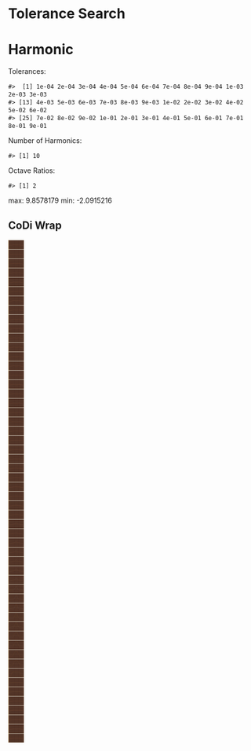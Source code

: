 Tolerance Search
================

# Harmonic

Tolerances:

    #>  [1] 1e-04 2e-04 3e-04 4e-04 5e-04 6e-04 7e-04 8e-04 9e-04 1e-03 2e-03 3e-03
    #> [13] 4e-03 5e-03 6e-03 7e-03 8e-03 9e-03 1e-02 2e-02 3e-02 4e-02 5e-02 6e-02
    #> [25] 7e-02 8e-02 9e-02 1e-01 2e-01 3e-01 4e-01 5e-01 6e-01 7e-01 8e-01 9e-01

Number of Harmonics:

    #> [1] 10

Octave Ratios:

    #> [1] 2

max: 9.8578179 min: -2.0915216

## CoDi Wrap

![](../figures/tolerance_search/trial-1.png)<!-- -->
